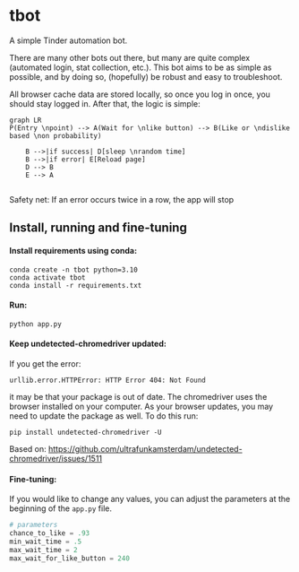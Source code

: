 # tbot

A simple Tinder automation bot.

There are many other bots out there, but many are quite complex (automated login, stat collection, etc.). This bot aims to be as simple as possible, and by doing so, (hopefully) be robust and easy to troubleshoot.

All browser cache data are stored locally, so once you log in once, you should stay logged in. After that, the logic is simple:


```mermaid
graph LR
P(Entry \npoint) --> A(Wait for \nlike button) --> B(Like or \ndislike based \non probability)

    B -->|if success| D[sleep \nrandom time]
    B -->|if error| E[Reload page]
    D --> B
    E --> A
    
```
Safety net:
If an error occurs twice in a row, the app will stop

## Install, running and fine-tuning

#### Install requirements using conda:
```
conda create -n tbot python=3.10
conda activate tbot
conda install -r requirements.txt 
```

#### Run:
```
python app.py
```

#### Keep undetected-chromedriver updated:

If you get the error:
```
urllib.error.HTTPError: HTTP Error 404: Not Found
``` 

it may be that your package is out of date. The chromedriver uses the browser installed on your computer. As your browser updates, you may need to update the package as well. To do this run:

```
pip install undetected-chromedriver -U
```
Based on: https://github.com/ultrafunkamsterdam/undetected-chromedriver/issues/1511


#### Fine-tuning:

If you would like to change any values, you can adjust the parameters at the beginning of the ```app.py``` file.

```python
# parameters
chance_to_like = .93
min_wait_time = .5
max_wait_time = 2
max_wait_for_like_button = 240
``````
